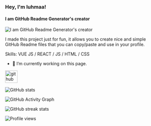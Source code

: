 ### Hey, I'm luhmaa!

#### I am GitHub Readme Generator's creator
![I am GitHub Readme Generator's creator](https://arturssmirnovs.github.io/github-profile-readme-generator/images/banner.png)

I made this project just for fun, it allows you to create nice and simple GitHub Readme files that you can copy/paste and use in your profile.

Skills: VUE JS / REACT / JS / HTML / CSS

- 🔭 I’m currently working on this page. 


[<img src='https://cdn.jsdelivr.net/npm/simple-icons@3.0.1/icons/github.svg' alt='github' height='40'>](https://github.com/luhmaa)  

![GitHub stats](https://github-readme-stats.vercel.app/api?username=luhmaa&show_icons=true&count_private=true)  

![GitHub Activity Graph](https://activity-graph.herokuapp.com/graph?username=luhmaa)  

![GitHub streak stats](https://streak-stats.demolab.com/?user=luhmaa)  

![Profile views](https://gpvc.arturio.dev/luhmaa)  

